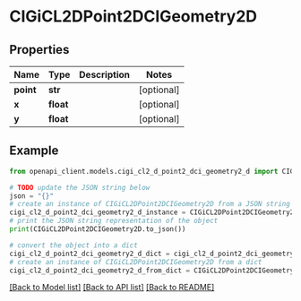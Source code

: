 # CIGiCL2DPoint2DCIGeometry2D


## Properties

Name | Type | Description | Notes
------------ | ------------- | ------------- | -------------
**point** | **str** |  | [optional] 
**x** | **float** |  | [optional] 
**y** | **float** |  | [optional] 

## Example

```python
from openapi_client.models.cigi_cl2_d_point2_dci_geometry2_d import CIGiCL2DPoint2DCIGeometry2D

# TODO update the JSON string below
json = "{}"
# create an instance of CIGiCL2DPoint2DCIGeometry2D from a JSON string
cigi_cl2_d_point2_dci_geometry2_d_instance = CIGiCL2DPoint2DCIGeometry2D.from_json(json)
# print the JSON string representation of the object
print(CIGiCL2DPoint2DCIGeometry2D.to_json())

# convert the object into a dict
cigi_cl2_d_point2_dci_geometry2_d_dict = cigi_cl2_d_point2_dci_geometry2_d_instance.to_dict()
# create an instance of CIGiCL2DPoint2DCIGeometry2D from a dict
cigi_cl2_d_point2_dci_geometry2_d_from_dict = CIGiCL2DPoint2DCIGeometry2D.from_dict(cigi_cl2_d_point2_dci_geometry2_d_dict)
```
[[Back to Model list]](../README.md#documentation-for-models) [[Back to API list]](../README.md#documentation-for-api-endpoints) [[Back to README]](../README.md)


